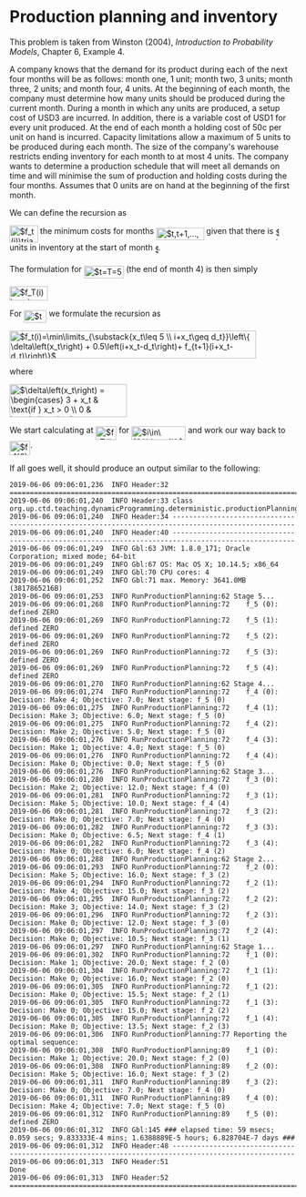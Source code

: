 # Production planning and inventory

This problem is taken from Winston (2004), _Introduction to Probability Models_,
Chapter 6, Example 4.

A company knows that the demand for its product during each of the next four 
months will be as follows: month one, 1 unit; month two, 3 units; month three, 
2 units; and month four, 4 units. At the beginning of each month, the company 
must determine how many units should be produced during the current month. 
During a month in which any units are produced, a setup cost of USD3 are incurred. 
In addition, there is a variable cost of USD1 for every unit produced. At the end 
of each month a holding cost of 50c per unit on hand is incurred. Capacity 
limitations allow a maximum of 5 units to be produced during each month. The 
size of the company's warehouse restricts ending inventory for each month to at 
most 4 units. The company wants to determine a production schedule that will 
meet all demands on time and will minimise the sum of production and holding 
costs during the four months. Assumes that 0 units are on hand at the beginning 
of the first month.

We can define the recursion as

<img alt="$f_t(i)\triangleq$" src="svgs/3f224ddc86b2f8b8810eaeb575ba0a15.svg" align="middle" width="49.63586759999998pt" height="30.137058600000014pt"/> the minimum costs for months <img alt="$t,t+1,...,4$" src="svgs/4f8c1aa08e5de7dbff18dfa5c791bca4.svg" align="middle" width="84.01812704999998pt" height="21.18721440000001pt"/> given that
there is <img alt="$i$" src="svgs/77a3b857d53fb44e33b53e4c8b68351a.svg" align="middle" width="5.663225699999989pt" height="21.68300969999999pt"/> units in inventory at the start of month <img alt="$t$" src="svgs/4f4f4e395762a3af4575de74c019ebb5.svg" align="middle" width="5.936097749999991pt" height="20.221802699999984pt"/>.

The formulation for <img alt="$t=T=5$" src="svgs/7844a64f489e558876104e0124ca7b62.svg" align="middle" width="69.87987929999998pt" height="22.465723500000017pt"/> (the end of month 4) is then simply

<img alt="$f_T(i) \equiv 0$" src="svgs/823d7c71954bafb2c100e35bb182de1e.svg" align="middle" width="66.98907929999999pt" height="24.65753399999998pt"/>

For <img alt="$t &lt; T$" src="svgs/04fd676c61dc97e52185a18b1445e7f3.svg" align="middle" width="39.74304179999999pt" height="22.465723500000017pt"/> we formulate the recursion as

<img alt="$f_t(i)=\min\limits_{\substack{x_t\leq 5 \\ i+x_t\geq d_t}}\left\{ \delta\left(x_t\right) + 0.5\left(i+x_t-d_t\right)+ f_{t+1}(i+x_t-d_t)\right\}$" src="svgs/67881c82b1765c88c90084f792a36f69.svg" align="middle" width="432.95999175pt" height="49.12614960000002pt"/>

where 

<img alt="$\delta\left(x_t\right) = &#10;&#9;\begin{cases} &#10;&#9;&#9;3 + x_t &amp; \text{if } x_t &gt; 0 \\ &#10;&#9;&#9;0 &amp; \text{otherwise.} &#10;&#9;\end{cases}$" src="svgs/8a70583a2c5cc463bfb8a1e26d5d4446.svg" align="middle" width="206.01025664999997pt" height="57.53473439999999pt"/>

We start calculating at <img alt="$f_T(i)$" src="svgs/357f29204b6cec05a59511759c3dfe57.svg" align="middle" width="36.85224014999999pt" height="24.65753399999998pt"/> for <img alt="$i\in\{0,\ldots,4\}$" src="svgs/2e0730dcb4d8a70895b55df5d1f9abc3.svg" align="middle" width="95.16061829999998pt" height="24.65753399999998pt"/> and work our way back
to <img alt="$f_1(0)$" src="svgs/01f6c16126a21015ac0c5c098348e8bb.svg" align="middle" width="36.42708959999999pt" height="24.65753399999998pt"/>.

If all goes well, it should produce an output similar to the following:
```
2019-06-06 09:06:01,236  INFO Header:32 ====================================================================================================
2019-06-06 09:06:01,240  INFO Header:33 class org.up.ctd.teaching.dynamicProgramming.deterministic.productionPlanning.RunProductionPlanning
2019-06-06 09:06:01,240  INFO Header:34 ----------------------------------------------------------------------------------------------------
2019-06-06 09:06:01,240  INFO Header:40 ----------------------------------------------------------------------------------------------------
2019-06-06 09:06:01,249  INFO Gbl:63 JVM: 1.8.0_171; Oracle Corporation; mixed mode; 64-bit
2019-06-06 09:06:01,249  INFO Gbl:67 OS: Mac OS X; 10.14.5; x86_64
2019-06-06 09:06:01,249  INFO Gbl:70 CPU cores: 4
2019-06-06 09:06:01,252  INFO Gbl:71 max. Memory: 3641.0MB (3817865216B)
2019-06-06 09:06:01,253  INFO RunProductionPlanning:62 Stage 5...
2019-06-06 09:06:01,268  INFO RunProductionPlanning:72    f_5 (0): defined ZERO
2019-06-06 09:06:01,269  INFO RunProductionPlanning:72    f_5 (1): defined ZERO
2019-06-06 09:06:01,269  INFO RunProductionPlanning:72    f_5 (2): defined ZERO
2019-06-06 09:06:01,269  INFO RunProductionPlanning:72    f_5 (3): defined ZERO
2019-06-06 09:06:01,269  INFO RunProductionPlanning:72    f_5 (4): defined ZERO
2019-06-06 09:06:01,270  INFO RunProductionPlanning:62 Stage 4...
2019-06-06 09:06:01,274  INFO RunProductionPlanning:72    f_4 (0): Decision: Make 4; Objective: 7.0; Next stage: f_5 (0)
2019-06-06 09:06:01,275  INFO RunProductionPlanning:72    f_4 (1): Decision: Make 3; Objective: 6.0; Next stage: f_5 (0)
2019-06-06 09:06:01,275  INFO RunProductionPlanning:72    f_4 (2): Decision: Make 2; Objective: 5.0; Next stage: f_5 (0)
2019-06-06 09:06:01,276  INFO RunProductionPlanning:72    f_4 (3): Decision: Make 1; Objective: 4.0; Next stage: f_5 (0)
2019-06-06 09:06:01,276  INFO RunProductionPlanning:72    f_4 (4): Decision: Make 0; Objective: 0.0; Next stage: f_5 (0)
2019-06-06 09:06:01,276  INFO RunProductionPlanning:62 Stage 3...
2019-06-06 09:06:01,280  INFO RunProductionPlanning:72    f_3 (0): Decision: Make 2; Objective: 12.0; Next stage: f_4 (0)
2019-06-06 09:06:01,281  INFO RunProductionPlanning:72    f_3 (1): Decision: Make 5; Objective: 10.0; Next stage: f_4 (4)
2019-06-06 09:06:01,281  INFO RunProductionPlanning:72    f_3 (2): Decision: Make 0; Objective: 7.0; Next stage: f_4 (0)
2019-06-06 09:06:01,282  INFO RunProductionPlanning:72    f_3 (3): Decision: Make 0; Objective: 6.5; Next stage: f_4 (1)
2019-06-06 09:06:01,282  INFO RunProductionPlanning:72    f_3 (4): Decision: Make 0; Objective: 6.0; Next stage: f_4 (2)
2019-06-06 09:06:01,288  INFO RunProductionPlanning:62 Stage 2...
2019-06-06 09:06:01,293  INFO RunProductionPlanning:72    f_2 (0): Decision: Make 5; Objective: 16.0; Next stage: f_3 (2)
2019-06-06 09:06:01,294  INFO RunProductionPlanning:72    f_2 (1): Decision: Make 4; Objective: 15.0; Next stage: f_3 (2)
2019-06-06 09:06:01,295  INFO RunProductionPlanning:72    f_2 (2): Decision: Make 3; Objective: 14.0; Next stage: f_3 (2)
2019-06-06 09:06:01,296  INFO RunProductionPlanning:72    f_2 (3): Decision: Make 0; Objective: 12.0; Next stage: f_3 (0)
2019-06-06 09:06:01,297  INFO RunProductionPlanning:72    f_2 (4): Decision: Make 0; Objective: 10.5; Next stage: f_3 (1)
2019-06-06 09:06:01,297  INFO RunProductionPlanning:62 Stage 1...
2019-06-06 09:06:01,302  INFO RunProductionPlanning:72    f_1 (0): Decision: Make 1; Objective: 20.0; Next stage: f_2 (0)
2019-06-06 09:06:01,304  INFO RunProductionPlanning:72    f_1 (1): Decision: Make 0; Objective: 16.0; Next stage: f_2 (0)
2019-06-06 09:06:01,305  INFO RunProductionPlanning:72    f_1 (2): Decision: Make 0; Objective: 15.5; Next stage: f_2 (1)
2019-06-06 09:06:01,305  INFO RunProductionPlanning:72    f_1 (3): Decision: Make 0; Objective: 15.0; Next stage: f_2 (2)
2019-06-06 09:06:01,305  INFO RunProductionPlanning:72    f_1 (4): Decision: Make 0; Objective: 13.5; Next stage: f_2 (3)
2019-06-06 09:06:01,306  INFO RunProductionPlanning:77 Reporting the optimal sequence:
2019-06-06 09:06:01,308  INFO RunProductionPlanning:89    f_1 (0): Decision: Make 1; Objective: 20.0; Next stage: f_2 (0)
2019-06-06 09:06:01,308  INFO RunProductionPlanning:89    f_2 (0): Decision: Make 5; Objective: 16.0; Next stage: f_3 (2)
2019-06-06 09:06:01,311  INFO RunProductionPlanning:89    f_3 (2): Decision: Make 0; Objective: 7.0; Next stage: f_4 (0)
2019-06-06 09:06:01,311  INFO RunProductionPlanning:89    f_4 (0): Decision: Make 4; Objective: 7.0; Next stage: f_5 (0)
2019-06-06 09:06:01,312  INFO RunProductionPlanning:89    f_5 (0): defined ZERO
2019-06-06 09:06:01,312  INFO Gbl:145 ### elapsed time: 59 msecs; 0.059 secs; 9.833333E-4 mins; 1.6388889E-5 hours; 6.828704E-7 days ###
2019-06-06 09:06:01,312  INFO Header:48 ----------------------------------------------------------------------------------------------------
2019-06-06 09:06:01,313  INFO Header:51                                                Done
2019-06-06 09:06:01,313  INFO Header:52 ====================================================================================================

```